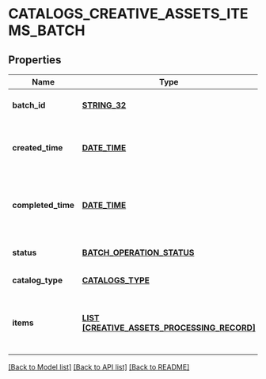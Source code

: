 # CATALOGS_CREATIVE_ASSETS_ITEMS_BATCH

## Properties
Name | Type | Description | Notes
------------ | ------------- | ------------- | -------------
**batch_id** | [**STRING_32**](STRING_32.md) | Id of the catalogs items batch | [optional] [default to null]
**created_time** | [**DATE_TIME**](DATE_TIME.md) | Date and time (UTC) of the batch creation: YYYY-MM-DD&#39;T&#39;hh:mm:ss | [optional] [readonly] [default to null]
**completed_time** | [**DATE_TIME**](DATE_TIME.md) | Date and time (UTC) of the batch completion: YYYY-MM-DD&#39;T&#39;hh:mm:ss | [optional] [readonly] [default to null]
**status** | [**BATCH_OPERATION_STATUS**](BatchOperationStatus.md) |  | [optional] [default to null]
**catalog_type** | [**CATALOGS_TYPE**](CatalogsType.md) |  | [default to null]
**items** | [**LIST [CREATIVE_ASSETS_PROCESSING_RECORD]**](CreativeAssetsProcessingRecord.md) | Array with the catalogs items processing records part of the catalogs items batch | [optional] [default to null]

[[Back to Model list]](../README.md#documentation-for-models) [[Back to API list]](../README.md#documentation-for-api-endpoints) [[Back to README]](../README.md)


